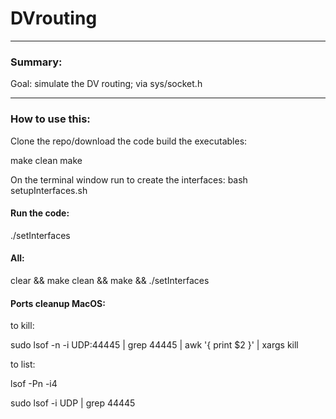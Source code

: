 # DVrouting

-----

### Summary:


Goal:  simulate the DV routing; via sys/socket.h

-------------

### How to use this:
Clone the repo/download the code
build the executables:

make clean
make

On the terminal window run to create the interfaces:
bash setupInterfaces.sh

#### Run the code:
./setInterfaces

#### All:
clear && make clean && make &&  ./setInterfaces

#### Ports cleanup MacOS:

to kill:

sudo lsof -n -i UDP:44445 | grep 44445 | awk '{ print $2 }' | xargs kill

to list:

lsof -Pn -i4

sudo lsof -i UDP | grep 44445
